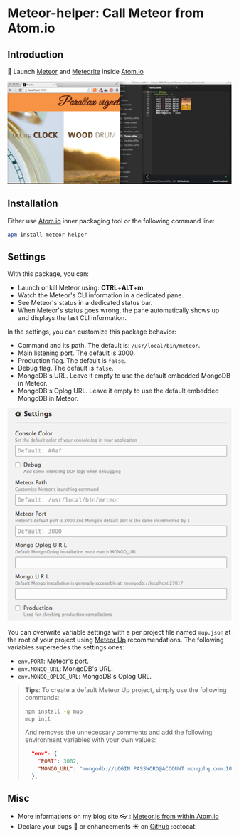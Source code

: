 # Meteor-helper: Call Meteor from Atom.io

## Introduction
:rocket: Launch [Meteor](https://www.meteor.com/)
and [Meteorite](https://atmospherejs.com/) inside [Atom.io](https://atom.io/)

![Meteor.js from Atom.io](https://raw.githubusercontent.com/PEM--/meteor-helper/master/assets/capture.png)

## Installation
Either use [Atom.io](https://atom.io/) inner packaging tool or the following
command line:
```bash
apm install meteor-helper
```

## Settings
With this package, you can:
* Launch or kill Meteor using: **CTRL**+**ALT**+**m**
* Watch the Meteor's CLI information in a dedicated pane.
* See Meteor's status in a dedicated status bar.
* When Meteor's status goes wrong, the pane automatically shows up and displays
  the last CLI information.

In the settings, you can customize this package behavior:
* Command and its path. The default is: `/usr/local/bin/meteor`.
* Main listening port. The default is 3000.
* Production flag. The default is `false`.
* Debug flag. The default is `false`.
* MongoDB's URL. Leave it empty to use the default embedded MongoDB in Meteor.
* MongoDB's Oplog URL. Leave it empty to use the default embedded MongoDB in Meteor.

![Settings](https://raw.githubusercontent.com/PEM--/meteor-helper/master/assets/settings.png)

You can overwrite variable settings with a per project file named `mup.json` at
the root of your project using [Meteor Up](https://github.com/arunoda/meteor-up)
recommendations. The following variables supersedes the settings ones:
* `env.PORT`: Meteor's port.
* `env.MONGO_URL`: MongoDB's URL.
* `env.MONGO_OPLOG_URL`: MongoDB's Oplog URL.

> **Tips**: To create a default Meteor Up project, simply use the following
> commands:
> ```bash
> npm install -g mup
> mup init
> ```
> And removes the unnecessary comments and add the following environment
> variables with your own values:
> ```json
>   "env": {
>     "PORT": 3002,
>     "MONGO_URL": "mongodb://LOGIN:PASSWORD@ACCOUNT.mongohq.com:10023/MyApp",
>   },
> ```

## Misc
* More informations on my blog site :eyeglasses: : [Meteor.js from within Atom.io](http://pem-musing.blogspot.com/2014/07/meteorjs-from-within-atomio-full-stack.html)
* Declare your bugs :bug: or enhancements :sunny: on
  [Github](https://github.com/PEM--/meteor-helper/issues?state=open) :octocat:
